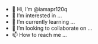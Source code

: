 - 👋 Hi, I’m @iamapr120q
- 👀 I’m interested in ...
- 🌱 I’m currently learning ...
- 💞️ I’m looking to collaborate on ...
- 📫 How to reach me ...

<!---
iamapr120q/iamapr120q is a ✨ special ✨ repository because its `README.md` (this file) appears on your GitHub profile.
You can click the Preview link to take a look at your changes.
--->
